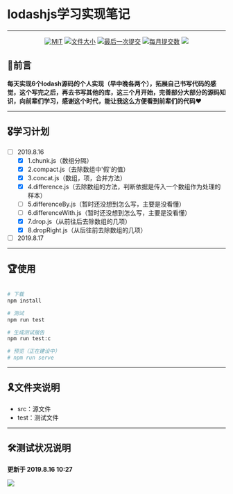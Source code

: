# lodashjs学习实现笔记

---

<p align="center">
    <a href="javascript:;"><img src="https://img.shields.io/github/license/zhukunpenglinyutong/notes.svg" alt="MIT"></a>
    <a href="javascript:;"><img src="https://img.shields.io/github/languages/code-size/zhukunpenglinyutong/lodashStudy" alt="文件大小"></a>
    <a href="javascript:;"><img src="https://img.shields.io/github/last-commit/zhukunpenglinyutong/lodashStudy" alt="最后一次提交"></a>
    <a href="javascript:;"><img src="https://img.shields.io/github/commit-activity/m/zhukunpenglinyutong/lodashStudy" alt="每月提交数"></a>
    <img src="https://timgsa.baidu.com/timg?image&quality=80&size=b9999_10000&sec=1565933144531&di=84023cca6ef9e150ee85ba2edfc8d3b1&imgtype=0&src=http%3A%2F%2Fpic2.zhimg.com%2Fv2-22943c4e91269c20e36f2115be4e272b_r.jpg" />
</p>


## 🏅前言

**每天实现6个lodash源码的个人实现（早中晚各两个），拓展自己书写代码的感觉，这个写完之后，再去书写其他的库，这三个月开始，完善部分大部分的源码知识，向前辈们学习，感谢这个时代，能让我这么方便看到前辈们的代码❤️**


---

## 🎖学习计划

- [ ] 2019.8.16
    - [x] 1.chunk.js（数组分隔）
    - [x] 2.compact.js（去除数组中'假'的值）
    - [x] 3.concat.js（数组，项，合并方法）
    - [x] 4.difference.js（去除数组的方法，判断依据是传入一个数组作为处理的样本）
    - [ ] 5.differenceBy.js（暂时还没想到怎么写，主要是没看懂）
    - [ ] 6.differenceWith.js（暂时还没想到怎么写，主要是没看懂）
    - [x] 7.drop.js（从前往后去除数组的几项）
    - [x] 8.dropRight.js（从后往前去除数组的几项）
- [ ] 2019.8.17

---

## 🏆使用

```sh

# 下载
npm install 

# 测试
npm run test 

# 生成测试报告
npm run test:c

# 预览（正在建设中）
# npm run serve

```


---

## 🎗文件夹说明

- src：源文件
- test：测试文件

---

## 🛠测试状况说明

**更新于 2019.8.16 10:27**

<img src="https://itzkp-1253302184.cos.ap-beijing.myqcloud.com/github%E5%9B%BE%E7%89%87/lodashStudy/2.%E6%B5%8B%E8%AF%95%E7%8E%B0%E7%8A%B62240.png" />

